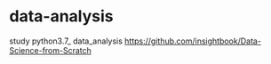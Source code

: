 # data-analysis

study python3.7_ data_analysis
https://github.com/insightbook/Data-Science-from-Scratch
